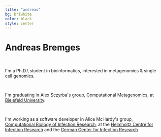 ```yaml
---
title: "andreas"
bg: briwhite
color: black
style: center
---
```


# Andreas Bremges

<br/>

I'm a Ph.D.\ student in bioinformatics, interested in metagenomics & single cell genomics.

<br/>

I'm graduating in Alex Sczyrba's group, <a href="http://www.cebitec.uni-bielefeld.de/cmg/" target="_blank">Computational Metagenomics</a>, at <a href="http://uni-bielefeld.de/" target="_blank">Bielefeld University</a>.

<br/>

I'm working as a software developer in Alice McHardy's group, <a href="http://www.helmholtz-hzi.de/en/research/research_topics/bacterial_and_viral_pathogens/computational_biology_of_infection_research/" target="_blank">Computational Biology of Infection Research</a>, at the <a href="http://www.helmholtz-hzi.de/en/" target="_blank">Helmholtz Centre for Infection Research</a> and the <a href="http://www.dzif.de/en/" target="_blank">German Center for Infection Research</a>
